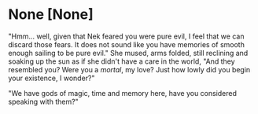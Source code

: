 # None [None]
"Hmm... well, given that Nek feared you were pure evil, I feel that we can discard those fears. It does not sound like you have memories of smooth enough sailing to be pure evil." She mused, arms folded, still reclining and soaking up the sun as if she didn't have a care in the world, "And they resembled you? Were you a *mortal*, my love? Just how lowly did you begin your existence, I wonder?"    

"We have gods of magic, time and memory here, have you considered speaking with them?"

